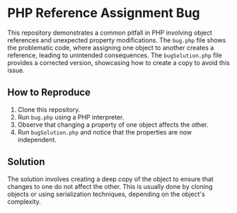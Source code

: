 # PHP Reference Assignment Bug

This repository demonstrates a common pitfall in PHP involving object references and unexpected property modifications.  The `bug.php` file shows the problematic code, where assigning one object to another creates a reference, leading to unintended consequences.  The `bugSolution.php` file provides a corrected version, showcasing how to create a copy to avoid this issue.

## How to Reproduce

1. Clone this repository.
2. Run `bug.php` using a PHP interpreter.
3. Observe that changing a property of one object affects the other.
4. Run `bugSolution.php` and notice that the properties are now independent.

## Solution

The solution involves creating a deep copy of the object to ensure that changes to one do not affect the other.  This is usually done by cloning objects or using serialization techniques, depending on the object's complexity.